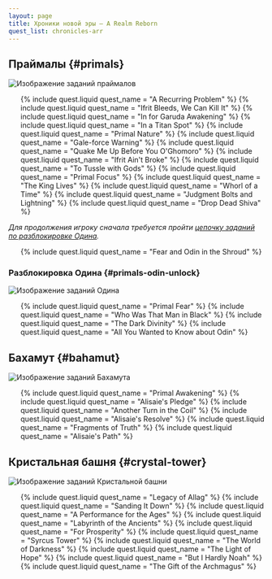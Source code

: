 ```yaml
---
layout: page
title: Хроники новой эры — A Realm Reborn
quest_list: chronicles-arr
---
```


## Праймалы {#primals}

![Изображение заданий праймалов](https://img.finalfantasyxiv.com/lds/pc/global/images/itemicon/21/21e138bfc85cd07986bb7fbac2b0384b89332c4d.png)

<ul markdown="0">
	{% include quest.liquid quest_name = "A Recurring Problem" %}
	{% include quest.liquid quest_name = "Ifrit Bleeds, We Can Kill It" %}
	{% include quest.liquid quest_name = "In for Garuda Awakening" %}
	{% include quest.liquid quest_name = "In a Titan Spot" %}
	{% include quest.liquid quest_name = "Primal Nature" %}
	{% include quest.liquid quest_name = "Gale-force Warning" %}
	{% include quest.liquid quest_name = "Quake Me Up Before You O'Ghomoro" %}
	{% include quest.liquid quest_name = "Ifrit Ain't Broke" %}
	{% include quest.liquid quest_name = "To Tussle with Gods" %}
	{% include quest.liquid quest_name = "Primal Focus" %}
	{% include quest.liquid quest_name = "The King Lives" %}
	{% include quest.liquid quest_name = "Whorl of a Time" %}
	{% include quest.liquid quest_name = "Judgment Bolts and Lightning" %}
	{% include quest.liquid quest_name = "Drop Dead Shiva" %}
</ul>

_Для продолжения игроку сначала требуется пройти [цепочку заданий по разблокировке Одина](#primals-odin-unlock)._

<ul markdown="0">
	{% include quest.liquid quest_name = "Fear and Odin in the Shroud" %}
</ul>

### Разблокировка Одина {#primals-odin-unlock}

![Изображение заданий Одина](https://img.finalfantasyxiv.com/lds/pc/global/images/itemicon/91/91be70fb8b4300a8de5f4b4fa62566fc825e0fef.png)

<ul markdown="0">
	{% include quest.liquid quest_name = "Primal Fear" %}
	{% include quest.liquid quest_name = "Who Was That Man in Black" %}
	{% include quest.liquid quest_name = "The Dark Divinity" %}
	{% include quest.liquid quest_name = "All You Wanted to Know about Odin" %}
</ul>

## Бахамут {#bahamut}

![Изображение заданий Бахамута](https://img.finalfantasyxiv.com/lds/pc/global/images/itemicon/12/12687e9268fed8070f01937e970bf13a0d6a8429.png)

<ul markdown="0">
	{% include quest.liquid quest_name = "Primal Awakening" %}
	{% include quest.liquid quest_name = "Alisaie's Pledge" %}
	{% include quest.liquid quest_name = "Another Turn in the Coil" %}
	{% include quest.liquid quest_name = "Alisaie's Resolve" %}
	{% include quest.liquid quest_name = "Fragments of Truth" %}
	{% include quest.liquid quest_name = "Alisaie's Path" %}
</ul>

## Кристальная башня {#crystal-tower}

![Изображение заданий Кристальной башни](https://img.finalfantasyxiv.com/lds/pc/global/images/itemicon/7d/7d4cee627cc765cc427f778f543e63b2912275dd.png)

<ul markdown="0">
	{% include quest.liquid quest_name = "Legacy of Allag" %}
	{% include quest.liquid quest_name = "Sanding It Down" %}
	{% include quest.liquid quest_name = "A Performance for the Ages" %}
	{% include quest.liquid quest_name = "Labyrinth of the Ancients" %}
	{% include quest.liquid quest_name = "For Prosperity" %}
	{% include quest.liquid quest_name = "Syrcus Tower" %}
	{% include quest.liquid quest_name = "The World of Darkness" %}
	{% include quest.liquid quest_name = "The Light of Hope" %}
	{% include quest.liquid quest_name = "But I Hardly Noah" %}
	{% include quest.liquid quest_name = "The Gift of the Archmagus" %}
</ul>
